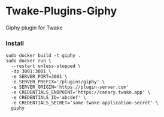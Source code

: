 # Twake-Plugins-Giphy

Giphy plugin for Twake

### Install

```
sudo docker build -t giphy .
sudo docker run \
  --restart unless-stopped \
  -dp 3001:3001 \
  -e SERVER_PORT=3001 \
  -e SERVER_PREFIX='/plugins/giphy' \
  -e SERVER_ORIGIN='https://plugin-server.com'
  -e CREDENTIALS_ENDPOINT='https://canary.twake.app' \
  -e CREDENTIALS_ID='abcdef' \
  -e CREDENTIALS_SECRET='some-twake-application-secret' \
  giphy
```
